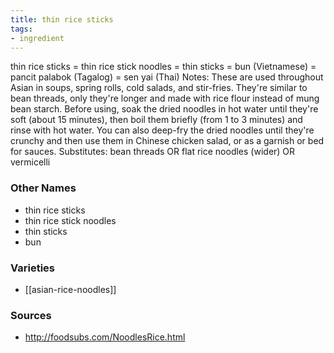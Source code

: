 ```yaml
---
title: thin rice sticks
tags:
- ingredient
---
```

thin rice sticks = thin rice stick noodles = thin sticks = bun (Vietnamese) = pancit palabok (Tagalog) = sen yai (Thai) Notes: These are used throughout Asian in soups, spring rolls, cold salads, and stir-fries. They're similar to bean threads, only they're longer and made with rice flour instead of mung bean starch. Before using, soak the dried noodles in hot water until they're soft (about 15 minutes), then boil them briefly (from 1 to 3 minutes) and rinse with hot water. You can also deep-fry the dried noodles until they're crunchy and then use them in Chinese chicken salad, or as a garnish or bed for sauces. Substitutes: bean threads OR flat rice noodles (wider) OR vermicelli

### Other Names

* thin rice sticks
* thin rice stick noodles
* thin sticks
* bun

### Varieties

* [[asian-rice-noodles]]

### Sources
* http://foodsubs.com/NoodlesRice.html
